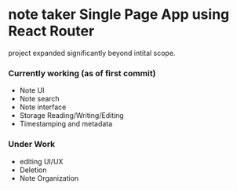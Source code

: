 # note taker Single Page App using React Router

project expanded significantly beyond intital scope. 

### Currently working (as of first commit)
* Note UI
* Note search 
* Note interface
* Storage Reading/Writing/Editing
* Timestamping and metadata


### Under Work
* editing UI/UX
* Deletion
* Note Organization